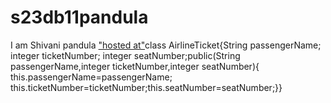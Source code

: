 # s23db11pandula
I am Shivani pandula
["hosted at"](https://s23db11pandula.onrender.com)class AirlineTicket{String passengerName; integer ticketNumber; integer seatNumber;public(String passengerName,integer ticketNumber,integer seatNumber){ this.passengerName=passengerName; this.ticketNumber=ticketNumber;this.seatNumber=seatNumber;}}

